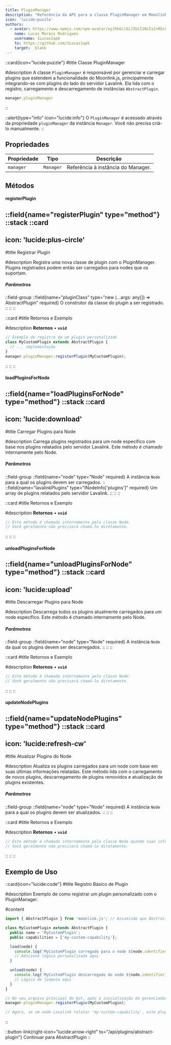 ```yaml
---
title: PluginManager
description: "Referência da API para a classe PluginManager em Moonlink.js"
icon: 'lucide:puzzle'
authors:
  - avatar: https://www.npmjs.com/npm-avatar/eyJhbGciOiJIUzI1NiIsInR5cCI6IkpXVCJ9.eyJhdmF0YXJVUkwiOiJodHRwczovL3MuZ3JhdmF2YXRhci5jb20vYXZhdGFyL2E2YTk0NWFhYjJiNzk1MjcyNzVjN2IwMWEyNWM1YzQ2NT9zaXplPTQ5NiZkZWZhdWx0PXJldHJvIn0.5hP6oyShhR-UWUi6KF-lA0cWmE_BJjvIFAwkYCGEZNo
    name: Lucas Morais Rodrigues
    username: 1Lucas1apk
    to: https://github.com/1Lucas1apk
    target: _blank
---
```


::card{icon="lucide:puzzle"}
#title
Classe PluginManager

#description
A classe `PluginManager` é responsável por gerenciar e carregar plugins que estendem a funcionalidade do Moonlink.js, principalmente integrando-se com plugins do lado do servidor Lavalink. Ela lida com o registro, carregamento e descarregamento de instâncias `AbstractPlugin`.
<br>
```js
manager.pluginManager
```
::

::alert{type="info" icon="lucide:info"}
O `PluginManager` é acessado através da propriedade `pluginManager` da instância `Manager`. Você não precisa criá-lo manualmente.
::

## Propriedades

| Propriedade | Tipo | Descrição |
|----------|------|-------------|
| `manager` | `Manager` | Referência à instância do Manager. |

## Métodos

#### registerPlugin
::field{name="registerPlugin" type="method"}
::stack
  ::card
  ---
  icon: 'lucide:plus-circle'
  ---
  #title
  Registrar Plugin

  #description
  Registra uma nova classe de plugin com o PluginManager. Plugins registrados podem então ser carregados para nodes que os suportam.
  <br>
  <h5>Parâmetros</h5>

  ::field-group
    ::field{name="pluginClass" type="new (...args: any[]) => AbstractPlugin" required}
    O construtor da classe do plugin a ser registrado.
    ::
  ::
  ::

  ::card
  #title
  Retornos e Exemplo

  #description
  **Retornos**
  • **`void`**

  ```js
  // Exemplo de registro de um plugin personalizado
  class MyCustomPlugin extends AbstractPlugin {
    // ... implementação
  }
  manager.pluginManager.registerPlugin(MyCustomPlugin);
  ```
  ::
::
::

#### loadPluginsForNode
::field{name="loadPluginsForNode" type="method"}
::stack
  ::card
  ---
  icon: 'lucide:download'
  ---
  #title
  Carregar Plugins para Node

  #description
  Carrega plugins registrados para um node específico com base nos plugins relatados pelo servidor Lavalink. Este método é chamado internamente pelo Node.
  <br>
  <h5>Parâmetros</h5>

  ::field-group
    ::field{name="node" type="Node" required}
    A instância `Node` para a qual os plugins devem ser carregados.
    ::
    ::field{name="lavalinkPlugins" type="INodeInfo['plugins']" required}
    Um array de plugins relatados pelo servidor Lavalink.
    ::
  ::
  ::

  ::card
  #title
  Retornos e Exemplo

  #description
  **Retornos**
  • **`void`**

  ```js
  // Este método é chamado internamente pela classe Node.
  // Você geralmente não precisará chamá-lo diretamente.
  ```
  ::
::
::

#### unloadPluginsForNode
::field{name="unloadPluginsForNode" type="method"}
::stack
  ::card
  ---
  icon: 'lucide:upload'
  ---
  #title
  Descarregar Plugins para Node

  #description
  Descarrega todos os plugins atualmente carregados para um node específico. Este método é chamado internamente pelo Node.
  <br>
  <h5>Parâmetros</h5>

  ::field-group
    ::field{name="node" type="Node" required}
    A instância `Node` da qual os plugins devem ser descarregados.
    ::
  ::
  ::

  ::card
  #title
  Retornos e Exemplo

  #description
  **Retornos**
  • **`void`**

  ```js
  // Este método é chamado internamente pela classe Node.
  // Você geralmente não precisará chamá-lo diretamente.
  ```
  ::
::
::

#### updateNodePlugins
::field{name="updateNodePlugins" type="method"}
::stack
  ::card
  ---
  icon: 'lucide:refresh-cw'
  ---
  #title
  Atualizar Plugins do Node

  #description
  Atualiza os plugins carregados para um node com base em suas últimas informações relatadas. Este método lida com o carregamento de novos plugins, descarregamento de plugins removidos e atualização de plugins existentes.
  <br>
  <h5>Parâmetros</h5>

  ::field-group
    ::field{name="node" type="Node" required}
    A instância `Node` para a qual os plugins devem ser atualizados.
    ::
  ::
  ::

  ::card
  #title
  Retornos e Exemplo

  #description
  **Retornos**
  • **`void`**

  ```js
  // Este método é chamado internamente pela classe Node quando suas informações são atualizadas.
  // Você geralmente não precisará chamá-lo diretamente.
  ```
  ::
::
::

## Exemplo de Uso

::card{icon="lucide:code"}
#title
Registro Básico de Plugin

#description
Exemplo de como registrar um plugin personalizado com o PluginManager.

#content
```js
import { AbstractPlugin } from 'moonlink.js'; // Assumindo que AbstractPlugin é exportado

class MyCustomPlugin extends AbstractPlugin {
  public name = 'MyCustomPlugin';
  public capabilities = ['my-custom-capability'];

  load(node) {
    console.log(`MyCustomPlugin carregado para o node ${node.identifier}`);
    // Adicione lógica personalizada aqui
  }

  unload(node) {
    console.log(`MyCustomPlugin descarregado do node ${node.identifier}`);
    // Lógica de limpeza aqui
  }
}

// No seu arquivo principal do bot, após a inicialização do gerenciador:
manager.pluginManager.registerPlugin(MyCustomPlugin);

// Agora, se um node Lavalink relatar 'my-custom-capability', este plugin será carregado.
```
::

::button-link{right-icon="lucide:arrow-right" to="/api/plugins/abstract-plugin"}
  Continuar para AbstractPlugin
::
